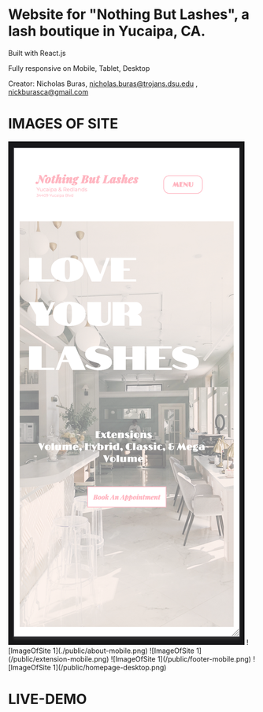# Website for "Nothing But Lashes", a lash boutique in Yucaipa, CA.

Built with React.js

Fully responsive on Mobile, Tablet, Desktop

Creator: Nicholas Buras, nicholas.buras@trojans.dsu.edu , nickburasca@gmail.com

# IMAGES OF SITE

<img src="./public/homepage-mobile.png"/>
![ImageOfSite 1](./public/about-mobile.png)
![ImageOfSite 1](/public/extension-mobile.png)
![ImageOfSite 1](/public/footer-mobile.png)
![ImageOfSite 1](/public/homepage-desktop.png)

# LIVE-DEMO
